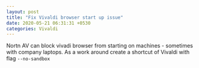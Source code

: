 ```yaml
---
layout: post
title: "Fix Vivaldi browser start up issue"
date: 2020-05-21 06:31:31 +0530
categories: Vivaldi
---
```


Nortn AV can block vivadi browser from starting on machines - sometimes with company laptops.
As a work around create a shortcut of Vivaldi with flag `--no-sandbox`

<!-- ![shortcut window](/assets/img/vivaldi-shortcuts.png) -->